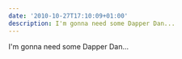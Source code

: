```yaml
---
date: '2010-10-27T17:10:09+01:00'
description: I'm gonna need some Dapper Dan...
---
```

I'm gonna need some Dapper Dan...
